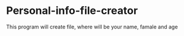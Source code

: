 # Personal-info-file-creator
This program will create file, where will be your name, famale and age
